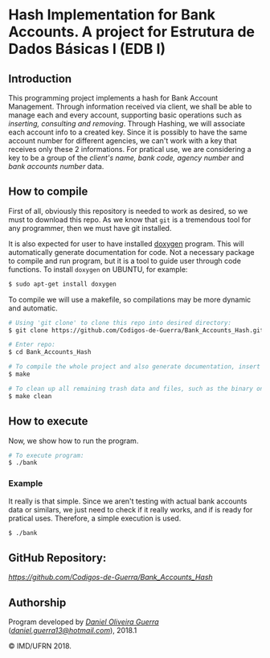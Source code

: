 # Hash Implementation for Bank Accounts. A project for Estrutura de Dados Básicas I (EDB I)

## Introduction

This programming project implements a hash for Bank Account Management. Through information received via client, we shall be able to manage each and every account, supporting basic operations such as *inserting, consulting and removing*. Through Hashing, we will associate each account info to a created key. Since it is possibly to have the same account number for different agencies, we can't work with a key that receives only these 2 informations. For pratical use, we are considering a key to be a group of the *client's name, bank code, agency number* and *bank accounts number* data.

## How to compile

First of all, obviously this repository is needed to work as desired, so we must to download this repo. As we know that ```git``` is a tremendous tool for any programmer, then we must have git installed.

It is also expected for user to have installed [doxygen](https://en.wikipedia.org/wiki/Doxygen) program. This will automatically generate documentation for code. Not a necessary package to compile and run program, but it is a tool to guide user through code functions. To install `doxygen` on UBUNTU, for example:

```bash
$ sudo apt-get install doxygen
```
To compile we will use a makefile, so compilations may be more dynamic and automatic.
```bash
# Using 'git clone' to clone this repo into desired directory:
$ git clone https://github.com/Codigos-de-Guerra/Bank_Accounts_Hash.git

# Enter repo:
$ cd Bank_Accounts_Hash

# To compile the whole project and also generate documentation, insert 'make' inside root of path:
$ make

# To clean up all remaining trash data and files, such as the binary ones, insert 'make clean':
$ make clean
```

## How to execute

Now, we show how to run the program. 
```bash
# To execute program:
$ ./bank
```
### Example

It really is that simple. Since we aren't testing with actual bank accounts data or similars, we just need to check if it really works, and if is ready for pratical uses. Therefore, a simple execution is used.
```bash
$ ./bank
```
## GitHub Repository:

*https://github.com/Codigos-de-Guerra/Bank_Accounts_Hash*

## Authorship

Program developed by [_Daniel Oliveira Guerra_](https://github.com/Codigos-de-Guerra) (*daniel.guerra13@hotmail.com*), 2018.1

&copy; IMD/UFRN 2018.
